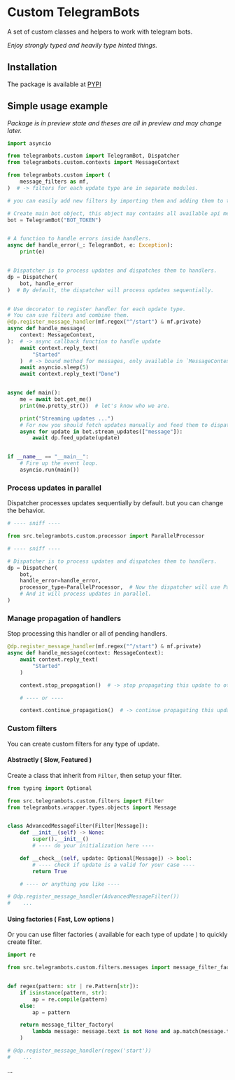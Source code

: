 # Custom TelegramBots

A set of custom classes and helpers to work with telegram bots.

_Enjoy strongly typed and heavily type hinted things._

## Installation

The package is available at [PYPI](https://pypi.org/project/telegrambots-custom/)

## Simple usage example

_Package is in preview state and theses are all in preview and may change later._

```py
import asyncio

from telegrambots.custom import TelegramBot, Dispatcher
from telegrambots.custom.contexts import MessageContext

from telegrambots.custom import (
    message_filters as mf,
)  # -> filters for each update type are in separate modules.

# you can easily add new filters by importing them and adding them to the list.

# Create main bot object, this object may contains all available api methods.
bot = TelegramBot("BOT_TOKEN")


# A function to handle errors inside handlers.
async def handle_error(_: TelegramBot, e: Exception):
    print(e)


# Dispatcher is to process updates and dispatches them to handlers.
dp = Dispatcher(
    bot, handle_error
)  # By default, the dispatcher will process updates sequentially.


# Use decorator to register handler for each update type.
# You can use filters and combine them.
@dp.register_message_handler(mf.regex("^/start") & mf.private)
async def handle_message(
    context: MessageContext,
):  # -> async callback function to handle update
    await context.reply_text(
        "Started"
    )  # -> bound method for messages, only available in `MessageContext`
    await asyncio.sleep(5)
    await context.reply_text("Done")


async def main():
    me = await bot.get_me()
    print(me.pretty_str())  # let's know who we are.

    print("Streaming updates ...")
    # For now you should fetch updates manually and feed them to dispatcher.
    async for update in bot.stream_updates(["message"]):
        await dp.feed_update(update)


if __name__ == "__main__":
    # Fire up the event loop.
    asyncio.run(main())
```

### Process updates in parallel

Dispatcher processes updates sequentially by default. but you can change the behavior.

```py
# ---- sniff ----

from src.telegrambots.custom.processor import ParallelProcessor

# ---- sniff ----

# Dispatcher is to process updates and dispatches them to handlers.
dp = Dispatcher(
    bot,
    handle_error=handle_error,
    processor_type=ParallelProcessor,  # Now the dispatcher will use ParallelProcessor.
    # And it will process updates in parallel.
)
```

### Manage propagation of handlers

Stop processing this handler or all of pending handlers.

```py
@dp.register_message_handler(mf.regex("^/start") & mf.private)
async def handle_message(context: MessageContext):
    await context.reply_text(
        "Started"
    )

    context.stop_propagation()  # -> stop propagating this update to other handlers.

    # ---- or ----

    context.continue_propagation()  # -> continue propagating this update to other handlers.

```

### Custom filters

You can create custom filters for any type of update.

#### Abstractly ( Slow, Featured )

Create a class that inherit from `Filter`, then setup your filter.

```py
from typing import Optional

from src.telegrambots.custom.filters import Filter
from telegrambots.wrapper.types.objects import Message


class AdvancedMessageFilter(Filter[Message]):
    def __init__(self) -> None:
        super().__init__()
        # ---- do your initialization here ----

    def __check__(self, update: Optional[Message]) -> bool:
        # ---- check if update is a valid for your case ----
        return True

    # ---- or anything you like ----

# @dp.register_message_handler(AdvancedMessageFilter())
#    ...
```

#### Using factories ( Fast, Low options )

Or you can use filter factories ( available for each type of update ) to quickly create filter.

```py
import re

from src.telegrambots.custom.filters.messages import message_filter_factory


def regex(pattern: str | re.Pattern[str]):
    if isinstance(pattern, str):
        ap = re.compile(pattern)
    else:
        ap = pattern

    return message_filter_factory(
        lambda message: message.text is not None and ap.match(message.text) is not None
    )

# @dp.register_message_handler(regex('start'))
#    ...
```

...
